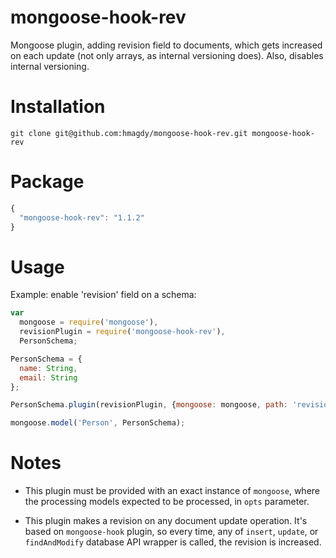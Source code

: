 # mongoose-hook-rev
Mongoose plugin, adding revision field to documents, which gets increased on each update (not only arrays, as internal versioning does). Also, disables internal versioning.

# Installation
```shell
git clone git@github.com:hmagdy/mongoose-hook-rev.git mongoose-hook-rev
```

# Package
```js
{
  "mongoose-hook-rev": "1.1.2"
}
```

# Usage

Example: enable 'revision' field on a schema:

```js
var
  mongoose = require('mongoose'),
  revisionPlugin = require('mongoose-hook-rev'),
  PersonSchema;

PersonSchema = {
  name: String,
  email: String
};

PersonSchema.plugin(revisionPlugin, {mongoose: mongoose, path: 'revision'});

mongoose.model('Person', PersonSchema);
```

# Notes

* This plugin must be provided with an exact instance of `mongoose`, where the processing models expected to be processed, in `opts` parameter.

* This plugin makes a revision on any document update operation. It's based on `mongoose-hook` plugin, so every time, any of `insert`, `update`, or `findAndModify` database API wrapper is called, the revision is increased.
